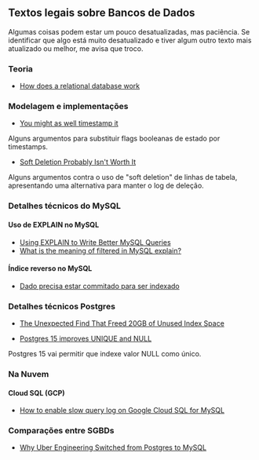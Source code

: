 
## Textos legais sobre Bancos de Dados

Algumas coisas podem estar um pouco desatualizadas, mas paciência. Se identificar que algo está muito desatualizado e tiver algum outro texto mais atualizado ou melhor, me avisa que troco.

### Teoria

* [How does a relational database work](http://coding-geek.com/how-databases-work/)

### Modelagem e implementações

* [You might as well timestamp it](https://changelog.com/posts/you-might-as-well-timestamp-it)

Alguns argumentos para substituir flags booleanas de estado por timestamps.

* [Soft Deletion Probably Isn't Worth It](https://brandur.org/soft-deletion)

Alguns argumentos contra o uso de "soft deletion" de linhas de tabela, apresentando uma alternativa para manter o log de deleção.

### Detalhes técnicos do MySQL
#### Uso de EXPLAIN no MySQL

* [Using EXPLAIN to Write Better MySQL Queries](https://www.sitepoint.com/using-explain-to-write-better-mysql-queries/)
* [What is the meaning of filtered in MySQL explain?](https://dba.stackexchange.com/questions/164251/what-is-the-meaning-of-filtered-in-mysql-explain)

#### Índice reverso no MySQL

* [Dado precisa estar commitado para ser indexado](https://stackoverflow.com/questions/37199082/match-against-and-transactions)

### Detalhes técnicos Postgres

* [The Unexpected Find That Freed 20GB of Unused Index Space](https://hakibenita.com/postgresql-unused-index-size)

* [Postgres 15 improves UNIQUE and NULL](https://blog.rustprooflabs.com/2022/07/postgres-15-unique-improvement-with-null)

Postgres 15 vai permitir que indexe valor NULL como único.

### Na Nuvem
#### Cloud SQL (GCP)

* [How to enable slow query log on Google Cloud SQL for MySQL](https://www.eversql.com/slow-query-log-on-google-cloud-sql-mysql/)

### Comparações entre SGBDs

* [Why Uber Engineering Switched from Postgres to MySQL](https://eng.uber.com/postgres-to-mysql-migration/)
